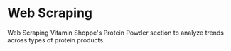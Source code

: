 # Web Scraping
Web Scraping Vitamin Shoppe's Protein Powder section to analyze trends across types of protein products.
